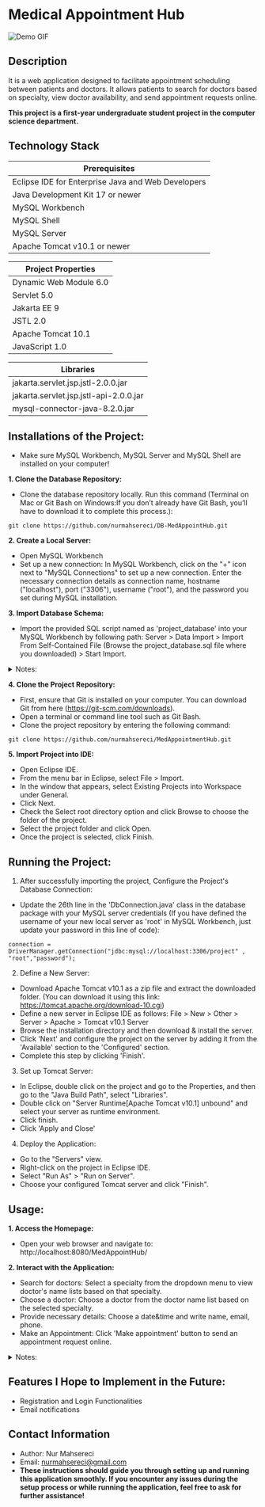 # Medical Appointment Hub

![Demo GIF](https://media.giphy.com/media/v1.Y2lkPTc5MGI3NjExcTVtYTFqenYyNnA1cXl1cHRuZzJmN3F2ZjV5cHdsb2FwcW5uOXo2aSZlcD12MV9pbnRlcm5hbF9naWZfYnlfaWQmY3Q9Zw/I5LdhdtPd8IhLDdHNQ/giphy.gif) 

## Description

It is a web application designed to facilitate appointment scheduling between patients and doctors. It allows patients to search for doctors based on specialty, view doctor availability, and send appointment requests online.

**This project is a first-year undergraduate student project in the computer science department.**

## Technology Stack

| Prerequisites                                          |
|--------------------------------------------------------|
| Eclipse IDE for Enterprise Java and Web Developers     |
| Java Development Kit 17 or newer                       | 
| MySQL Workbench                                        |
| MySQL Shell                                            |
| MySQL Server                                           |
| Apache Tomcat v10.1 or newer                           | 


| Project Properties      |    
|-------------------------|
| Dynamic Web Module 6.0  |
| Servlet 5.0             | 
| Jakarta EE 9            |
| JSTL 2.0                | 
| Apache Tomcat 10.1      |
| JavaScript 1.0          | 


| Libraries                               |    
|-----------------------------------------|
| jakarta.servlet.jsp.jstl-2.0.0.jar      |
| jakarta.servlet.jsp.jstl-api-2.0.0.jar  | 
| mysql-connector-java-8.2.0.jar          |


## Installations of the Project:
- Make sure MySQL Workbench, MySQL Server and MySQL Shell are installed on your computer!

**1. Clone the Database Repository:**
- Clone the database repository locally. Run this command (Terminal on Mac or Git Bash on Windows:If you don’t already have Git Bash, you’ll have to download it to complete this process.):
```
git clone https://github.com/nurmahsereci/DB-MedAppointHub.git
```

**2. Create a Local Server:**
- Open MySQL Workbench
- Set up a new connection: In MySQL Workbench, click on the "+" icon next to "MySQL Connections" to set up a new connection. Enter the necessary connection details as connection name, hostname ("localhost"), port ("3306"), username ("root"), and the password you set during MySQL installation.

**3. Import Database Schema:**
- Import the provided SQL script named as 'project_database' into your MySQL Workbench by following path: Server > Data Import > Import From Self-Contained File (Browse the project_database.sql file where you downloaded) > Start Import.

<details> 
<summary> Notes:</summary>
    
* There is relatively little data in the database, so a large amount of data can be imported.
* DoctorAvailability table includes the dates until end of the May 2024, so in order for the website to work after May, the DoctorAvailability table in the database must be updated.
</details>

**4. Clone the Project Repository:**
- First, ensure that Git is installed on your computer. You can download Git from here (https://git-scm.com/downloads).
- Open a terminal or command line tool such as Git Bash.
- Clone the project repository by entering the following command:
```
git clone https://github.com/nurmahsereci/MedAppointmentHub.git
```

**5. Import Project into IDE:**
- Open Eclipse IDE.
- From the menu bar in Eclipse, select File > Import.
- In the window that appears, select Existing Projects into Workspace under General.
- Click Next.
- Check the Select root directory option and click Browse to choose the folder of the project.
- Select the project folder and click Open.
- Once the project is selected, click Finish.

## Running the Project:
1. After successfully importing the project, Configure the Project's Database Connection:
- Update the 26th line in the 'DbConnection.java' class in the database package with your MySQL server credentials (If you have defined the username of your new local server as 'root' in MySQL Workbench, just update your password in this line of code):
```
connection = DriverManager.getConnection("jdbc:mysql://localhost:3306/project" , "root","password");
```

2. Define a New Server:
- Download Apache Tomcat v10.1 as a zip file and extract the downloaded folder. (You can download it using this link: https://tomcat.apache.org/download-10.cgi)
- Define a new server in Eclipse IDE as follows:
File > New > Other > Server > Apache > Tomcat v10.1 Server
- Browse the installation directory and then download & install the server.
- Click 'Next' and configure the project on the server by adding it from the 'Available' section to the 'Configured' section.
- Complete this step by clicking 'Finish'.

3. Set up Tomcat Server:
- In Eclipse, double click on the project and go to the Properties, and then go to the "Java Build Path", select "Libraries".
- Double click on "Server Runtime[Apache Tomcat v10.1] unbound" and select your server as runtime environment.
- Click finish.
- Click 'Apply and Close'

4. Deploy the Application:
- Go to the "Servers" view.
- Right-click on the project in Eclipse IDE.
- Select "Run As" > "Run on Server".
- Choose your configured Tomcat server and click "Finish".

## Usage:
**1. Access the Homepage:**
- Open your web browser and navigate to:
      http://localhost:8080/MedAppointHub/

**2. Interact with the Application:**
- Search for doctors: Select a specialty from the dropdown menu to view doctor's name lists based on that specialty.
- Choose a doctor: Choose a doctor from the doctor name list based on the selected specialty.
- Provide necessary details: Choose a date&time and write name, email, phone.
- Make an Appointment: Click 'Make appointment' button to send an appointment request online.

<details> 
<summary> Notes:</summary>
   
* The working days are weekdays (Monday, Tuesday, Wednesday, Thursday and Friday), and the working hours are due every hour on the hour from 8 a.m. to 5 p.m.
* Doctors' schedules may vary.
* Doctors are only available for March, April, and May of 2024.
* Font size and theme can be changed according to personal preferences.
</details>

## Features I Hope to Implement in the Future:
- Registration and Login Functionalities
- Email notifications

## Contact Information 
- Author: Nur Mahsereci
- Email: nurmahsereci@gmail.com
- **These instructions should guide you through setting up and running this application smoothly. If you encounter any issues during the setup process or while running the application, feel free to ask for further assistance!**
#
